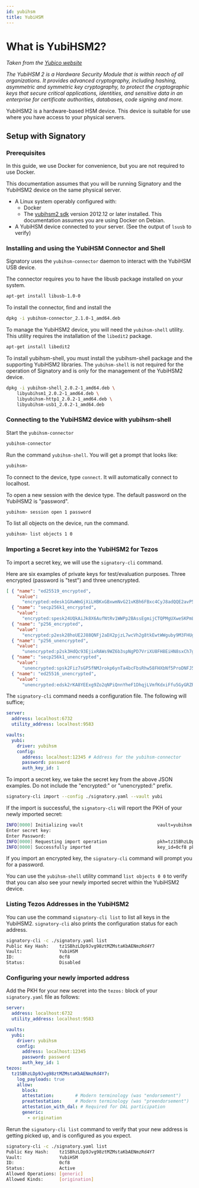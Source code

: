 ```yaml
---
id: yubihsm
title: YubiHSM
---
```


# What is YubiHSM2?

_Taken from the [Yubico website][yubihsm]_

_The YubiHSM 2 is a Hardware Security Module that is within reach of all organizations. It provides advanced cryptography, including hashing, asymmetric and symmetric key cryptography, to protect the cryptographic keys that secure critical applications, identities, and sensitive data in an enterprise for certificate authorities, databases, code signing and more._

YubiHSM2 is a hardware-based HSM device. This device is suitable for use where you have access to your physical servers.

## Setup with Signatory

### Prerequisites

In this guide, we use Docker for convenience, but you are not required to use Docker.

This documentation assumes that you will be running Signatory and the YubiHSM2 device on the same physical server.

* A Linux system operably configured with:
  * Docker
  * The [yubihsm2 sdk][yubisdk] version 2012.12 or later installed. This documentation assumes you are using Docker on Debian.
* A YubiHSM device connected to your server. (See the output of `lsusb` to verify)

### Installing and using the YubiHSM Connector and Shell

Signatory uses the `yubihsm-connector` daemon to interact with the YubiHSM USB device.

The connector requires you to have the libusb package installed on your system.

```bash
apt-get install libusb-1.0-0
```

To install the connector, find and install the 

```bash
dpkg -i yubihsm-connector_2.1.0-1_amd64.deb
```

To manage the YubiHSM2 device, you will need the `yubihsm-shell` utility. This utility requires the installation of the `libedit2` package.

```bash
apt-get install libedit2
```

To install yubihsm-shell, you must install the yubihsm-shell package and the supporting YubiHSM2 libraries. The `yubihsm-shell` is not required for the operation of Signatory and is only for the management of the YubiHSM2 device.

```bash
dpkg -i yubihsm-shell_2.0.2-1_amd64.deb \
    libyubihsm1_2.0.2-1_amd64.deb \
    libyubihsm-http1_2.0.2-1_amd64.deb \
    libyubihsm-usb1_2.0.2-1_amd64.deb
```

### Connecting to the YubiHSM2 device with yubihsm-shell

Start the `yubihsm-connector`

```bash
yubihsm-connector
```

Run the command `yubihsm-shell`. You will get a prompt that looks like:

```bash
yubihsm>
```

To connect to the device, type `connect`. It will automatically connect to localhost.

To open a new session with the device type. The default password on the YubiHSM2 is "password".

```bash
yubihsm> session open 1 password
```

To list all objects on the device, run the command.

```bash
yubihsm> list objects 1 0
```

### Importing a Secret key into the YubiHSM2 for Tezos

To import a secret key, we will use the `signatory-cli` command.

Here are six examples of private keys for test/evaluation purposes. Three encrypted (password is "test") and three unencrypted.

```json
[ { "name": "ed25519_encrypted",
    "value":
      "encrypted:edesk1GXwWmGjXiLHBKxGBxwmNvG21vKBh6FBxc4CyJ8adQQE2avP5vBB57ZUZ93Anm7i4k8RmsHaPzVAvpnHkFF" },
  { "name": "secp256k1_encrypted",
    "value":
      "encrypted:spesk24UQkAiJk8X6AufNtRv1WWPp2BAssEgmijCTQPMgUXweSKPmLdbyAjPmCG1pR2dC9P5UZZVeZcb7zVodUHZ" },
  { "name": "p256_encrypted",
    "value":
      "encrypted:p2esk28hoUE2J88QNFj2aDX2pjzL7wcVh2g8tkEwtWWguby9M3FHUgSbzvF2Sd7wQ4Kd8crFwvto6gF3otcBuo4T" },
  { "name": "p256_unencrypted",
    "value":
      "unencrypted:p2sk3HdQc93EjixRAWs9WZ6b3spNgPD7VriXU8FH8EiHN8sxCh7gmv" },
  { "name": "secp256k1_unencrypted",
    "value":
      "unencrypted:spsk2Fiz7sGP5fNMJrokp6ynTa4bcFbsRhw58FHXbNf5ProDNFJ5Xq" },
  { "name": "ed25516_unencrypted",
    "value":
      "unencrypted:edsk2rKA8YEExg9Zo2qNPiQnnYheF1DhqjLVmfKdxiFfu5GyGRZRnb" } ]
```

The `signatory-cli` command needs a configuration file. The following will suffice;

```yaml
server:
  address: localhost:6732
  utility_address: localhost:9583

vaults:
  yubi:
    driver: yubihsm
    config:
      address: localhost:12345 # Address for the yubihsm-connector
      password: password
      auth_key_id: 1
```

To import a secret key, we take the secret key from the above JSON examples. Do not include the "encrypted:" or "unencrypted:" prefix.

```bash
signatory-cli import --config ./signatory.yaml --vault yubi
```

If the import is successful, the `signatory-cli` will report the PKH of your newly imported secret:

```bash
INFO[0000] Initializing vault                            vault=yubihsm vault_name=yubi
Enter secret key: 
Enter Password:
INFO[0000] Requesting import operation                   pkh=tz1SBhzLDp9Jvg98ztMZMstaKbAENmzRd4Y7 vault=YubiHSM vault_name="localhost:12345/1"
INFO[0000] Successfully imported                         key_id=0cf8 pkh=tz1SBhzLDp9Jvg98ztMZMstaKbAENmzRd4Y7 vault=YubiHSM vault_name="localhost:12345/1"
```

If you import an encrypted key, the `signatory-cli` command will prompt you for a password.

You can use the `yubihsm-shell` utility command `list objects 0 0` to verify that you can also see your newly imported secret within the YubiHSM2 device.

### Listing Tezos Addresses in the YubiHSM2

You can use the command `signatory-cli list` to list all keys in the YubiHSM2. `signatory-cli` also prints the configuration status for each address.

```bash
signatory-cli -c ./signatory.yaml list
Public Key Hash:    tz1SBhzLDp9Jvg98ztMZMstaKbAENmzRd4Y7
Vault:              YubiHSM
ID:                 0cf8
Status:             Disabled
```

### Configuring your newly imported address

Add the PKH for your new secret into the `tezos:` block of your `signatory.yaml` file as follows:

```yaml
server:
  address: localhost:6732
  utility_address: localhost:9583

vaults:
  yubi:
    driver: yubihsm
    config:
      address: localhost:12345
      password: password
      auth_key_id: 1
tezos:
  tz1SBhzLDp9Jvg98ztMZMstaKbAENmzRd4Y7:
    log_payloads: true
    allow:
      block:
      attestation:        # Modern terminology (was "endorsement")
      preattestation:     # Modern terminology (was "preendorsement")
      attestation_with_dal: # Required for DAL participation
      generic:
        - origination
```

Rerun the `signatory-cli list` command to verify that your new address is getting picked up, and is configured as you expect.

```bash
signatory-cli -c ./signatory.yaml list
Public Key Hash:    tz1SBhzLDp9Jvg98ztMZMstaKbAENmzRd4Y7
Vault:              YubiHSM
ID:                 0cf8
Status:             Active
Allowed Operations: [generic]
Allowed Kinds:      [origination]
```

[yubihsm]: https://www.yubico.com/products/hardware-security-module/ 
[yubisdk]: https://developers.yubico.com/YubiHSM2/Releases/
